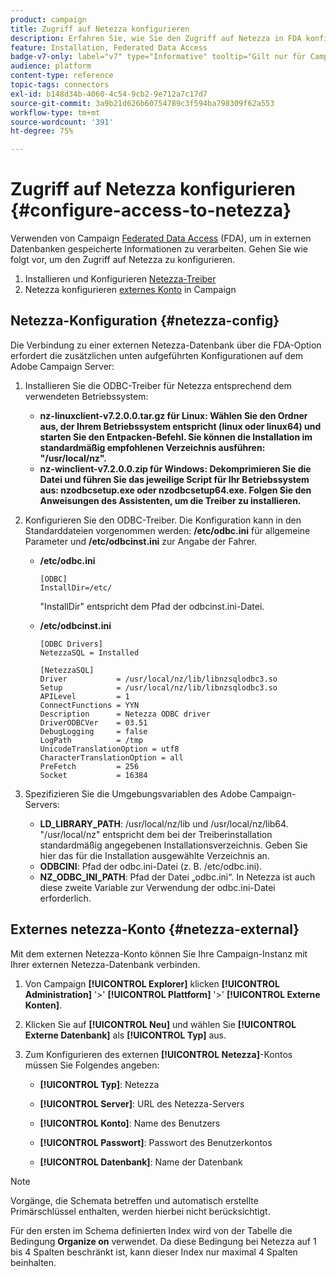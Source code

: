 ```yaml
---
product: campaign
title: Zugriff auf Netezza konfigurieren
description: Erfahren Sie, wie Sie den Zugriff auf Netezza in FDA konfigurieren
feature: Installation, Federated Data Access
badge-v7-only: label="v7" type="Informative" tooltip="Gilt nur für Campaign Classic v7"
audience: platform
content-type: reference
topic-tags: connectors
exl-id: b148d34b-4060-4c54-9cb2-9e712a7c17d7
source-git-commit: 3a9b21d626b60754789c3f594ba798309f62a553
workflow-type: tm+mt
source-wordcount: '391'
ht-degree: 75%

---
```


# Zugriff auf Netezza konfigurieren {#configure-access-to-netezza}



Verwenden von Campaign [Federated Data Access](../../installation/using/about-fda.md) (FDA), um in externen Datenbanken gespeicherte Informationen zu verarbeiten. Gehen Sie wie folgt vor, um den Zugriff auf Netezza zu konfigurieren.

1. Installieren und Konfigurieren [Netezza-Treiber](#netezza-config)
1. Netezza konfigurieren [externes Konto](#netezza-external) in Campaign

## Netezza-Konfiguration {#netezza-config}

Die Verbindung zu einer externen Netezza-Datenbank über die FDA-Option erfordert die zusätzlichen unten aufgeführten Konfigurationen auf dem Adobe Campaign Server:

1. Installieren Sie die ODBC-Treiber für Netezza entsprechend dem verwendeten Betriebssystem:

   * **nz-linuxclient-v7.2.0.0.tar.gz für Linux: Wählen Sie den Ordner aus, der Ihrem Betriebssystem entspricht (linux oder linux64) und starten Sie den Entpacken-Befehl. Sie können die Installation im standardmäßig empfohlenen Verzeichnis ausführen: &quot;/usr/local/nz&quot;.**
   * **nz-winclient-v7.2.0.0.zip für Windows: Dekomprimieren Sie die Datei und führen Sie das jeweilige Script für Ihr Betriebssystem aus: nzodbcsetup.exe oder nzodbcsetup64.exe. Folgen Sie den Anweisungen des Assistenten, um die Treiber zu installieren.**

1. Konfigurieren Sie den ODBC-Treiber. Die Konfiguration kann in den Standarddateien vorgenommen werden: **/etc/odbc.ini** für allgemeine Parameter und **/etc/odbcinst.ini** zur Angabe der Fahrer.

   * **/etc/odbc.ini**

     ```
     [ODBC]
     InstallDir=/etc/
     ```

     &quot;InstallDir&quot; entspricht dem Pfad der odbcinst.ini-Datei.

   * **/etc/odbcinst.ini**

     ```
     [ODBC Drivers]
     NetezzaSQL = Installed
     
     [NetezzaSQL]
     Driver           = /usr/local/nz/lib/libnzsqlodbc3.so
     Setup            = /usr/local/nz/lib/libnzsqlodbc3.so
     APILevel         = 1
     ConnectFunctions = YYN
     Description      = Netezza ODBC driver
     DriverODBCVer    = 03.51
     DebugLogging     = false
     LogPath          = /tmp
     UnicodeTranslationOption = utf8
     CharacterTranslationOption = all
     PreFetch         = 256
     Socket           = 16384
     ```

1. Spezifizieren Sie die Umgebungsvariablen des Adobe Campaign-Servers:

   * **LD_LIBRARY_PATH**: /usr/local/nz/lib und /usr/local/nz/lib64. &quot;/usr/local/nz&quot; entspricht dem bei der Treiberinstallation standardmäßig angegebenen Installationsverzeichnis. Geben Sie hier das für die Installation ausgewählte Verzeichnis an.
   * **ODBCINI**: Pfad der odbc.ini-Datei (z. B. /etc/odbc.ini).
   * **NZ_ODBC_INI_PATH**: Pfad der Datei „odbc.ini“. In Netezza ist auch diese zweite Variable zur Verwendung der odbc.ini-Datei erforderlich.

## Externes netezza-Konto {#netezza-external}

Mit dem externen Netezza-Konto können Sie Ihre Campaign-Instanz mit Ihrer externen Netezza-Datenbank verbinden.

1. Von Campaign **[!UICONTROL Explorer]** klicken **[!UICONTROL Administration]** &#39;>&#39; **[!UICONTROL Plattform]** &#39;>&#39; **[!UICONTROL Externe Konten]**.

1. Klicken Sie auf **[!UICONTROL Neu]** und wählen Sie **[!UICONTROL Externe Datenbank]** als **[!UICONTROL Typ]** aus.

1. Zum Konfigurieren des externen **[!UICONTROL Netezza]**-Kontos müssen Sie Folgendes angeben:

   * **[!UICONTROL Typ]**: Netezza

   * **[!UICONTROL Server]**: URL des Netezza-Servers

   * **[!UICONTROL Konto]**: Name des Benutzers

   * **[!UICONTROL Passwort]**: Passwort des Benutzerkontos

   * **[!UICONTROL Datenbank]**: Name der Datenbank

>[!NOTE]
>
>Vorgänge, die Schemata betreffen und automatisch erstellte Primärschlüssel enthalten, werden hierbei nicht berücksichtigt.
>
>Für den ersten im Schema definierten Index wird von der Tabelle die Bedingung **Organize on** verwendet. Da diese Bedingung bei Netezza auf 1 bis 4 Spalten beschränkt ist, kann dieser Index nur maximal 4 Spalten beinhalten.
